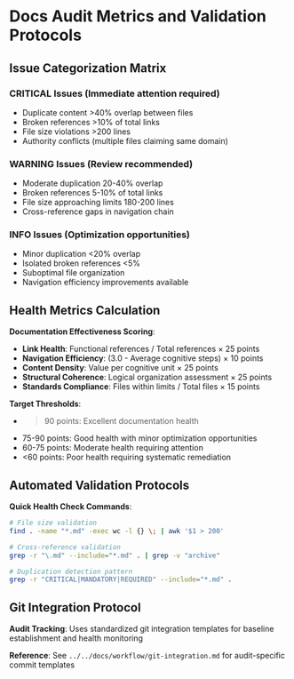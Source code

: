 # Docs Audit Metrics and Validation Protocols

## Issue Categorization Matrix

### CRITICAL Issues (Immediate attention required)
- Duplicate content >40% overlap between files
- Broken references >10% of total links
- File size violations >200 lines
- Authority conflicts (multiple files claiming same domain)

### WARNING Issues (Review recommended)
- Moderate duplication 20-40% overlap
- Broken references 5-10% of total links
- File size approaching limits 180-200 lines
- Cross-reference gaps in navigation chain

### INFO Issues (Optimization opportunities)
- Minor duplication <20% overlap
- Isolated broken references <5%
- Suboptimal file organization
- Navigation efficiency improvements available

## Health Metrics Calculation

**Documentation Effectiveness Scoring**:
- **Link Health**: Functional references / Total references × 25 points
- **Navigation Efficiency**: (3.0 - Average cognitive steps) × 10 points
- **Content Density**: Value per cognitive unit × 25 points
- **Structural Coherence**: Logical organization assessment × 25 points
- **Standards Compliance**: Files within limits / Total files × 15 points

**Target Thresholds**:
- >90 points: Excellent documentation health
- 75-90 points: Good health with minor optimization opportunities
- 60-75 points: Moderate health requiring attention
- <60 points: Poor health requiring systematic remediation

## Automated Validation Protocols

**Quick Health Check Commands**:
```bash
# File size validation
find . -name "*.md" -exec wc -l {} \; | awk '$1 > 200'

# Cross-reference validation
grep -r "\.md" --include="*.md" . | grep -v "archive"

# Duplication detection pattern
grep -r "CRITICAL|MANDATORY|REQUIRED" --include="*.md" .
```

## Git Integration Protocol

**Audit Tracking**: Uses standardized git integration templates for baseline establishment and health monitoring

**Reference**: See `../../docs/workflow/git-integration.md` for audit-specific commit templates